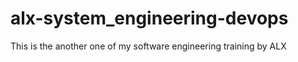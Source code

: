 # alx-system_engineering-devops

This is the another one of my software engineering training by ALX
